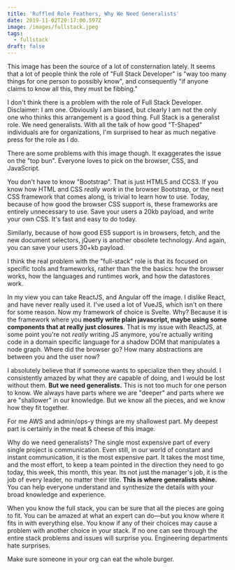 ```yaml
---
title: 'Ruffled Role Feathers, Why We Need Generalists'
date: 2019-11-02T20:17:00.597Z
image: /images/fullstack.jpeg
tags:
  - fullstack
draft: false
---
```

This image has been the source of a lot of consternation lately. It seems that a lot of people think the role of "Full Stack Developer" is "way too many things for one person to possibly know", and consequently "if anyone claims to know all this, they must be fibbing."

<!-- excerpt -->I don't think there is a problem with the role of Full Stack Developer. Disclaimer: I am one. Obviously I am biased, but clearly I am not the only one who thinks this arrangement is a good thing. Full Stack is a generalist role. We need generalists. With all the talk of how good "T-Shaped" individuals are for organizations, I'm surprised to hear as much negative press for the role as I do.<!-- break -->

There are some problems with this image though. It exaggerates the issue on the "top bun". Everyone loves to pick on the browser, CSS, and JavaScript. 

You don't have to know "Bootstrap". That is just HTML5 and CCS3. If you know how HTML and CSS _really work_ in the browser Bootstrap, or the next CSS framework that comes along, is trivial to learn how to use. Today, because of how good the browser CSS support is, these frameworks are entirely unnecessary to use. Save your users a 20kb payload, and write your own CSS. It's fast and easy to do today.

Similarly, because of how good ES5 support is in browsers, fetch, and the new document selectors, jQuery is another obsolete technology. And again, you can save your users 30+kb  payload.

I think the real problem with the "full-stack" role is that its focused on specific tools and frameworks, rather than the the basics: how the browser works, how the languages and runtimes work, and how the datastores work.

In my view you can take ReactJS, and Angular off the image. I dislike React, and have never really used it. I've used a lot of VueJS, which isn't on there for some reason. Now my framework of choice is Svelte. Why? Because it is the framework where you **mostly write plain javascript, maybe using some components that at really just closures**. That is my issue with ReactJS, at some point you're not _really_ writing JS anymore, you're actually writing code in a domain specific language for a shadow DOM that manipulates a node graph. Where did the browser go? How many abstractions are between you and the user now?

I absolutely believe that if someone wants to specialize then they should. I consistently amazed by what they are capable of doing, and I would be lost without them. **But we need generalists.** This is not too much for one person to know. We always have parts where we are "deeper" and parts where we are "shallower" in our knowledge. But we know all the pieces, and we know how they fit together.

For me AWS and admin/ops-y things are my shallowest part. My deepest part is certainly in the meat & cheese of this image.

Why do we need generalists? The single most expensive part of every single project is communication. Even still, in our world of constant and instant communication, it is the most expensive part. It takes the most time, and the most effort, to keep a team pointed in the direction they need to go today, this week, this month, this year. Its not just the manager's job, it is the job of every leader, no matter their title. **This is where generalists shine.** You can help everyone understand and synthesize the details with your broad knowledge and experience.

When you know the full stack, you can be sure that all the pieces are going to fit. You can be amazed at what an expert can do—but you know where it fits in with everything else. You know if any of their choices may cause a problem with another choice in your stack. If no one can see through the entire stack problems and issues will surprise you. Engineering departments hate surprises.

Make sure someone in your org can eat the whole burger.

